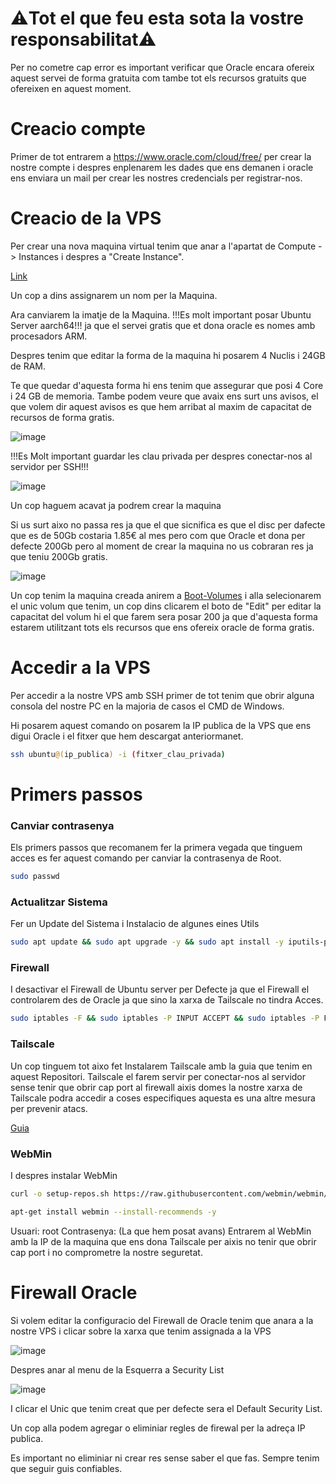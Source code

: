# ⚠️Tot el que feu esta sota la vostre responsabilitat⚠️
Per no cometre cap error es important verificar que Oracle encara ofereix aquest servei de forma gratuita com tambe tot els recursos gratuits que ofereixen en aquest moment.
# Creacio compte
Primer de tot entrarem a https://www.oracle.com/cloud/free/ per crear la nostre compte i despres enplenarem les dades que ens demanen i oracle ens enviara un mail per crear les nostres credencials per registrar-nos.

# Creacio de la VPS
Per crear una nova maquina virtual tenim que anar a l'apartat de Compute -> Instances i despres a "Create Instance".

[Link](https://cloud.oracle.com/compute/instances)

Un cop a dins assignarem un nom per la Maquina.

Ara canviarem la imatje de la Maquina. !!!Es molt important posar Ubuntu Server aarch64!!! ja que el servei gratis que et dona oracle es nomes amb procesadors ARM.

Despres tenim que editar la forma de la maquina hi posarem 4 Nuclis i 24GB de RAM.

Te que quedar d'aquesta forma hi ens tenim que assegurar que posi 4 Core i 24 GB de memoria. Tambe podem veure que avaix ens surt uns avisos, el que volem dir aquest avisos es que hem arribat al maxim de capacitat de recursos de forma gratis.

![image](https://github.com/Otorexer/SerLliure/assets/118485801/1bbebcb5-f34a-4de1-82e7-ee4e8fc94c4f)

!!!Es Molt important guardar les clau privada per despres conectar-nos al servidor per SSH!!!

![image](https://github.com/Otorexer/SerLliure/assets/118485801/7fb9e539-a621-44b0-8694-ac8ff90634f7)

Un cop haguem acavat ja podrem crear la maquina

Si us surt aixo no passa res ja que el que sicnifica es que el disc per dafecte que es de 50Gb costaria 1.85€ al mes pero com que Oracle et dona per defecte 200Gb pero al moment de crear la maquina no us cobraran res ja que teniu 200Gb gratis.

![image](https://github.com/Otorexer/SerLliure/assets/118485801/5f8786cb-b7cb-4f6c-ac55-e4a79af4aee2)

Un cop tenim la maquina creada anirem a [Boot-Volumes](https://cloud.oracle.com/block-storage/boot-volumes) i alla selecionarem el unic volum que tenim, un cop dins clicarem el boto de "Edit" per editar la capacitat del volum hi el que farem sera posar 200 ja que d'aquesta forma estarem utilitzant tots els recursos que ens ofereix oracle de forma gratis.

# Accedir a la VPS
Per accedir a la nostre VPS amb SSH primer de tot tenim que obrir alguna consola del nostre PC en la majoria de casos el CMD de Windows.

Hi posarem aquest comando on posarem la IP publica de la VPS que ens digui Oracle i el fitxer que hem descargat anteriormanet.

```bash
ssh ubuntu@(ip_publica) -i (fitxer_clau_privada)
```

# Primers passos
### Canviar contrasenya
Els primers passos que recomanem fer la primera vegada que tinguem acces es fer aquest comando per canviar la contrasenya de Root.
```bash
sudo passwd
```
### Actualitzar Sistema
Fer un Update del Sistema i Instalacio de algunes eines Utils
```bash
sudo apt update && sudo apt upgrade -y && sudo apt install -y iputils-ping net-tools
```
### Firewall
I desactivar el Firewall de Ubuntu server per Defecte ja que el Firewall el controlarem des de Oracle ja que sino la xarxa de Tailscale no tindra Acces.
```bash
sudo iptables -F && sudo iptables -P INPUT ACCEPT && sudo iptables -P FORWARD ACCEPT && sudo iptables -P OUTPUT ACCEPT && sudo netfilter-persistent save
```
### Tailscale
Un cop tinguem tot aixo fet Instalarem Tailscale amb la guia que tenim en aquest Repositori.
Tailscale el farem servir per conectar-nos al servidor sense tenir que obrir cap port al firewall aixis domes la nostre xarxa de Tailscale podra accedir a coses especifiques aquesta es una altre mesura per prevenir atacs.

[Guia](https://github.com/Otorexer/SerLliure/tree/main/Serveis/Tailscale)
### WebMin
I despres instalar WebMin
```bash
curl -o setup-repos.sh https://raw.githubusercontent.com/webmin/webmin/master/setup-repos.sh && sh setup-repos.sh
```
```bash
apt-get install webmin --install-recommends -y
```
Usuari: root
Contrasenya: (La que hem posat avans)
Entrarem al WebMin amb la IP de la maquina que ens dona Tailscale per aixis no tenir que obrir cap port i no comprometre la nostre seguretat.
# Firewall Oracle
Si volem editar la configuracio del Firewall de Oracle tenim que anara a la nostre VPS i clicar sobre la xarxa que tenim assignada a la VPS

![image](https://github.com/Otorexer/SerLliure/assets/118485801/c930dd7f-b22c-43c2-a254-393c9e187bd5)

Despres anar al menu de la Esquerra a Security List

![image](https://github.com/Otorexer/SerLliure/assets/118485801/d041ff1d-d4eb-4b71-a3a9-ce1c0bea3617)

I clicar el Unic que tenim creat que per defecte sera el Default Security List.

Un cop alla podem agregar o eliminiar regles de firewal per la adreça IP publica.

Es important no eliminiar ni crear res sense saber el que fas. Sempre tenim que seguir guis confiables.
